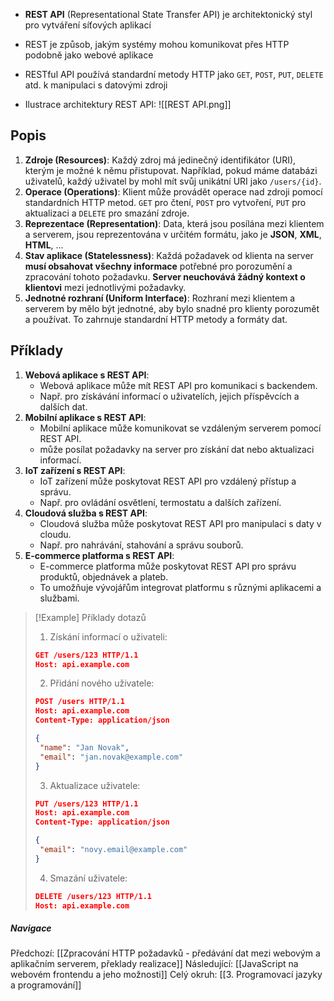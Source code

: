- **REST API** (Representational State Transfer API) je architektonický styl pro vytváření síťových aplikací
- REST je způsob, jakým systémy mohou komunikovat přes HTTP podobně jako webové aplikace
- RESTful API používá standardní metody HTTP jako `GET`, `POST`, `PUT`, `DELETE` atd. k manipulaci s datovými zdroji

- Ilustrace architektury REST API:
![[REST API.png]]

## Popis
1. **Zdroje (Resources)**: Každý zdroj má jedinečný identifikátor (URI), kterým je možné k němu přistupovat. Například, pokud máme databázi uživatelů, každý uživatel by mohl mít svůj unikátní URI jako `/users/{id}`.
2. **Operace (Operations)**: Klient může provádět operace nad zdroji pomocí standardních HTTP metod. `GET` pro čtení, `POST` pro vytvoření, `PUT` pro aktualizaci a `DELETE` pro smazání zdroje.
3. **Reprezentace (Representation)**: Data, která jsou posílána mezi klientem a serverem, jsou reprezentována v určitém formátu, jako je **JSON**, **XML**, **HTML**, ...
4. **Stav aplikace (Statelessness)**: Každá požadavek od klienta na server **musí obsahovat všechny informace** potřebné pro porozumění a zpracování tohoto požadavku. **Server neuchovává žádný kontext o klientovi** mezi jednotlivými požadavky.
5. **Jednotné rozhraní (Uniform Interface)**: Rozhraní mezi klientem a serverem by mělo být jednotné, aby bylo snadné pro klienty porozumět a používat. To zahrnuje standardní HTTP metody a formáty dat.

## Příklady
1. **Webová aplikace s REST API**: 
	- Webová aplikace může mít REST API pro komunikaci s backendem. 
	- Např.  pro získávání informací o uživatelích, jejich příspěvcích a dalších dat.
2. **Mobilní aplikace s REST API**: 
	- Mobilní aplikace může komunikovat se vzdáleným serverem pomocí REST API. 
	- může posílat požadavky na server pro získání dat nebo aktualizaci informací.
3. **IoT zařízení s REST API**: 
	- IoT zařízení může poskytovat REST API pro vzdálený přístup a správu. 
	- Např. pro ovládání osvětlení, termostatu a dalších zařízení.
4. **Cloudová služba s REST API**: 
	- Cloudová služba může poskytovat REST API pro manipulaci s daty v cloudu. 
	- Např. pro nahrávání, stahování a správu souborů.
5. **E-commerce platforma s REST API**: 
	- E-commerce platforma může poskytovat REST API pro správu produktů, objednávek a plateb. 
	- To umožňuje vývojářům integrovat platformu s různými aplikacemi a službami.

>[!Example] Příklady dotazů
>1. Získání informací o uživateli:
>```JSON
>GET /users/123 HTTP/1.1
>Host: api.example.com
>```
>2. Přidání nového uživatele:
>```JSON
>POST /users HTTP/1.1
>Host: api.example.com
>Content-Type: application/json
>
>{
>  "name": "Jan Novak",
>  "email": "jan.novak@example.com"
>}
>```
>3. Aktualizace uživatele:
>```JSON
>PUT /users/123 HTTP/1.1
>Host: api.example.com
>Content-Type: application/json
>
>{
>  "email": "novy.email@example.com"
>}
>```
>4. Smazání uživatele:
>```JSON
>DELETE /users/123 HTTP/1.1
>Host: api.example.com
>```

##### Navigace
Předchozí:  [[Zpracování HTTP požadavků - předávání dat mezi webovým a aplikačním serverem, překlady realizace]]
Následující: [[JavaScript na webovém frontendu a jeho možnosti]]
Celý okruh: [[3. Programovací jazyky a programování]]